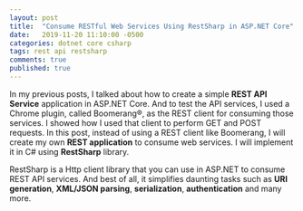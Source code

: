 ```yaml
---
layout: post
title:  "Consume RESTful Web Services Using RestSharp in ASP.NET Core"
date:   2019-11-20 11:10:00 -0500
categories: dotnet core csharp
tags: rest api restsharp
comments: true
published: true
---
```


In my previous posts, I talked about how to create a simple **REST API Service** application in ASP.NET Core. And to test the API services, I used a Chrome plugin, called Boomerang&#xae;,  as the REST client for consuming those services. I showed how I used that client to perform GET and POST requests. In this post, instead of using a REST client like Boomerang, I will create my own **REST application** to consume web services. I will implement it in C# using **RestSharp** library. <!--more-->

RestSharp is a Http client library that you can use in ASP.NET to consume REST API services. And best of all, it simplifies daunting tasks such as **URI generation**, **XML/JSON parsing**, **serialization**, **authentication** and many more.